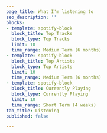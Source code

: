```yaml
---
page_title: What I'm listening to
seo_description: ''
blocks:
- template: spotify-block
  block_title: Top Tracks
  block_type: Top Tracks
  limit: 10
  time_range: Medium Term (6 months)
- template: spotify-block
  block_title: Top Artists
  block_type: Top Artists
  limit: 10
  time_range: Medium Term (6 months)
- template: spotify-block
  block_title: Currently Playing
  block_type: Currently Playing
  limit: 10
  time_range: Short Term (4 weeks)
tab_title: Listening
published: false

---
```

